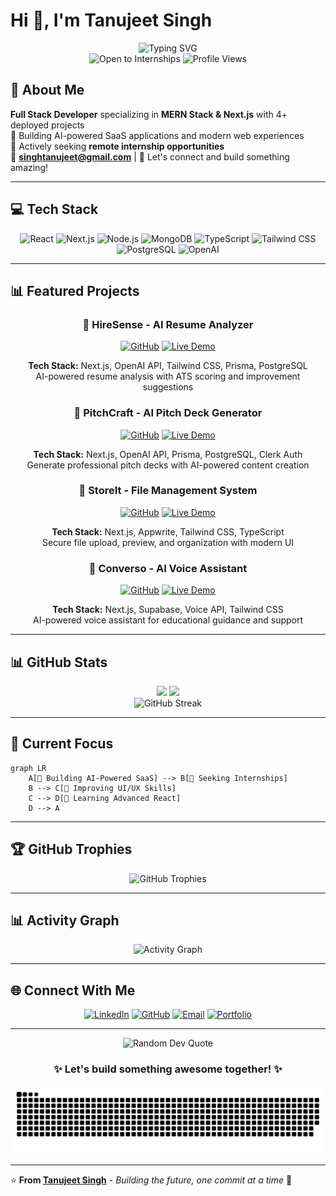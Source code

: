 # Hi 👋, I'm Tanujeet Singh

<div align="center">
  <img src="https://readme-typing-svg.demolab.com?font=Fira+Code&size=28&duration=3000&pause=1000&color=00D9FF&center=true&vCenter=true&width=500&lines=Full+Stack+Developer;MERN+%26+Next.js+Specialist;Open+to+Internships" alt="Typing SVG" />
</div>

<div align="center">
  <img src="https://img.shields.io/badge/Open%20to-Internships-brightgreen?style=for-the-badge&logo=handshake" alt="Open to Internships">
  <img src="https://komarev.com/ghpvc/?username=Tanujeet&label=Profile%20Views&color=0e75b6&style=for-the-badge" alt="Profile Views" />
</div>

## 🚀 About Me

**Full Stack Developer** specializing in **MERN Stack & Next.js** with 4+ deployed projects  
🎯 Building AI-powered SaaS applications and modern web experiences  
💼 Actively seeking **remote internship opportunities**  
📧 **singhtanujeet@gmail.com** | 💬 Let's connect and build something amazing!

---

## 💻 Tech Stack

<div align="center">

![React](https://img.shields.io/badge/React-20232A?style=for-the-badge&logo=react&logoColor=61DAFB)
![Next.js](https://img.shields.io/badge/Next.js-000000?style=for-the-badge&logo=nextdotjs&logoColor=white)
![Node.js](https://img.shields.io/badge/Node.js-339933?style=for-the-badge&logo=nodedotjs&logoColor=white)
![MongoDB](https://img.shields.io/badge/MongoDB-4EA94B?style=for-the-badge&logo=mongodb&logoColor=white)
![TypeScript](https://img.shields.io/badge/TypeScript-007ACC?style=for-the-badge&logo=typescript&logoColor=white)
![Tailwind CSS](https://img.shields.io/badge/Tailwind_CSS-38B2AC?style=for-the-badge&logo=tailwind-css&logoColor=white)
![PostgreSQL](https://img.shields.io/badge/PostgreSQL-316192?style=for-the-badge&logo=postgresql&logoColor=white)
![OpenAI](https://img.shields.io/badge/OpenAI-412991?style=for-the-badge&logo=openai&logoColor=white)

</div>

---

## 📊 Featured Projects

<div align="center">

### 🧠 HireSense - AI Resume Analyzer
[![GitHub](https://img.shields.io/badge/GitHub-100000?style=for-the-badge&logo=github&logoColor=white)](https://github.com/Tanujeet/hiresense)
[![Live Demo](https://img.shields.io/badge/Live-Demo-brightgreen?style=for-the-badge&logo=vercel)](https://hiresense.vercel.app)

**Tech Stack:** Next.js, OpenAI API, Tailwind CSS, Prisma, PostgreSQL  
AI-powered resume analysis with ATS scoring and improvement suggestions

### 🎯 PitchCraft - AI Pitch Deck Generator  
[![GitHub](https://img.shields.io/badge/GitHub-100000?style=for-the-badge&logo=github&logoColor=white)](https://github.com/Tanujeet/pitchcraft)
[![Live Demo](https://img.shields.io/badge/Live-Demo-brightgreen?style=for-the-badge&logo=vercel)](https://pitchcraft.vercel.app)

**Tech Stack:** Next.js, OpenAI API, Prisma, PostgreSQL, Clerk Auth  
Generate professional pitch decks with AI-powered content creation

### 📁 StoreIt - File Management System
[![GitHub](https://img.shields.io/badge/GitHub-100000?style=for-the-badge&logo=github&logoColor=white)](https://github.com/Tanujeet/storeit)
[![Live Demo](https://img.shields.io/badge/Live-Demo-brightgreen?style=for-the-badge&logo=vercel)](https://storeit.vercel.app)

**Tech Stack:** Next.js, Appwrite, Tailwind CSS, TypeScript  
Secure file upload, preview, and organization with modern UI

### 🎤 Converso - AI Voice Assistant
[![GitHub](https://img.shields.io/badge/GitHub-100000?style=for-the-badge&logo=github&logoColor=white)](https://github.com/Tanujeet/converso)
[![Live Demo](https://img.shields.io/badge/Live-Demo-brightgreen?style=for-the-badge&logo=vercel)](https://converso.vercel.app)

**Tech Stack:** Next.js, Supabase, Voice API, Tailwind CSS  
AI-powered voice assistant for educational guidance and support

</div>

---

## 📊 GitHub Stats

<div align="center">
  <img height="180em" src="https://github-readme-stats.vercel.app/api?username=Tanujeet&show_icons=true&theme=radical&include_all_commits=true&count_private=true&hide_border=true"/>
  <img height="180em" src="https://github-readme-stats.vercel.app/api/top-langs/?username=Tanujeet&layout=compact&langs_count=8&theme=radical&hide_border=true"/>
</div>

<div align="center">
  <img src="https://github-readme-streak-stats.herokuapp.com/?user=Tanujeet&theme=radical&hide_border=true" alt="GitHub Streak" />
</div>

---

## 🎯 Current Focus

```mermaid
graph LR
    A[🚀 Building AI-Powered SaaS] --> B[💼 Seeking Internships]
    B --> C[🎨 Improving UI/UX Skills]
    C --> D[🔧 Learning Advanced React]
    D --> A
```

---

## 🏆 GitHub Trophies

<div align="center">
  <img src="https://github-profile-trophy.vercel.app/?username=Tanujeet&theme=radical&no-frame=true&no-bg=false&margin-w=4&row=1" alt="GitHub Trophies" />
</div>

---

## 📊 Activity Graph

<div align="center">
  <img src="https://github-readme-activity-graph.vercel.app/graph?username=Tanujeet&theme=react-dark&hide_border=true" alt="Activity Graph" />
</div>

---

## 🌐 Connect With Me

<div align="center">
  
[![LinkedIn](https://img.shields.io/badge/LinkedIn-0077B5?style=for-the-badge&logo=linkedin&logoColor=white)](https://linkedin.com/in/tanujeetsingh)
[![GitHub](https://img.shields.io/badge/GitHub-100000?style=for-the-badge&logo=github&logoColor=white)](https://github.com/Tanujeet)
[![Email](https://img.shields.io/badge/Email-D14836?style=for-the-badge&logo=gmail&logoColor=white)](mailto:singhtanujeet@gmail.com)
[![Portfolio](https://img.shields.io/badge/Portfolio-FF7139?style=for-the-badge&logo=Firefox-Browser&logoColor=white)](https://tanujeet.dev)

</div>

---

<div align="center">
  <img src="https://quotes-github-readme.vercel.app/api?type=horizontal&theme=radical" alt="Random Dev Quote" />
</div>

<div align="center">
  <h3>✨ Let's build something awesome together! ✨</h3>
  <img src="https://raw.githubusercontent.com/platane/platane/output/github-contribution-grid-snake-dark.svg" alt="Snake animation" />
</div>

---

⭐ **From [Tanujeet Singh](https://github.com/Tanujeet)** - *Building the future, one commit at a time* 🚀

